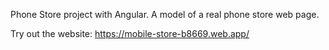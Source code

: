 Phone Store project with Angular. A model of a real phone store web page.

Try out the website:
https://mobile-store-b8669.web.app/
